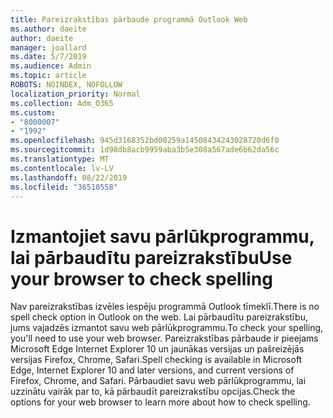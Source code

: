 ```yaml
---
title: Pareizrakstības pārbaude programmā Outlook Web
ms.author: daeite
author: daeite
manager: joallard
ms.date: 5/7/2019
ms.audience: Admin
ms.topic: article
ROBOTS: NOINDEX, NOFOLLOW
localization_priority: Normal
ms.collection: Adm_O365
ms.custom:
- "8000007"
- "1992"
ms.openlocfilehash: 945d3168352bd00259a14508434243028720d6f0
ms.sourcegitcommit: 1d98db8acb9959aba3b5e308a567ade6b62da56c
ms.translationtype: MT
ms.contentlocale: lv-LV
ms.lasthandoff: 08/22/2019
ms.locfileid: "36510558"
---
```

# <a name="use-your-browser-to-check-spelling"></a><span data-ttu-id="a6db5-102">Izmantojiet savu pārlūkprogrammu, lai pārbaudītu pareizrakstību</span><span class="sxs-lookup"><span data-stu-id="a6db5-102">Use your browser to check spelling</span></span>

<span data-ttu-id="a6db5-103">Nav pareizrakstības izvēles iespēju programmā Outlook tīmeklī.</span><span class="sxs-lookup"><span data-stu-id="a6db5-103">There is no spell check option in Outlook on the web.</span></span> <span data-ttu-id="a6db5-104">Lai pārbaudītu pareizrakstību, jums vajadzēs izmantot savu web pārlūkprogrammu.</span><span class="sxs-lookup"><span data-stu-id="a6db5-104">To check your spelling, you'll need to use your web browser.</span></span> <span data-ttu-id="a6db5-105">Pareizrakstības pārbaude ir pieejams Microsoft Edge Internet Explorer 10 un jaunākas versijas un pašreizējās versijas Firefox, Chrome, Safari.</span><span class="sxs-lookup"><span data-stu-id="a6db5-105">Spell checking is available in Microsoft Edge, Internet Explorer 10 and later versions, and current versions of Firefox, Chrome, and Safari.</span></span> <span data-ttu-id="a6db5-106">Pārbaudiet savu web pārlūkprogrammu, lai uzzinātu vairāk par to, kā pārbaudīt pareizrakstību opcijas.</span><span class="sxs-lookup"><span data-stu-id="a6db5-106">Check the options for your web browser to learn more about how to check spelling.</span></span>
